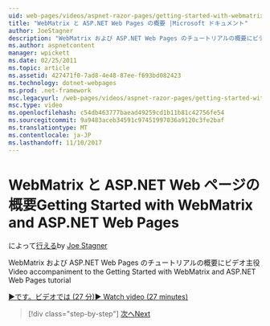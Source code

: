 ```yaml
---
uid: web-pages/videos/aspnet-razor-pages/getting-started-with-webmatrix-and-aspnet-web-pages
title: "WebMatrix と ASP.NET Web Pages の概要 |Microsoft ドキュメント"
author: JoeStagner
description: "WebMatrix および ASP.NET Web Pages のチュートリアルの概要にビデオ主役"
ms.author: aspnetcontent
manager: wpickett
ms.date: 02/25/2011
ms.topic: article
ms.assetid: 427471f0-7ad8-4e48-87ee-f693bd082423
ms.technology: dotnet-webpages
ms.prod: .net-framework
msc.legacyurl: /web-pages/videos/aspnet-razor-pages/getting-started-with-webmatrix-and-aspnet-web-pages
msc.type: video
ms.openlocfilehash: c54db463777baead49259cd1b11b81c42756fe54
ms.sourcegitcommit: 9a9483aceb34591c97451997036a9120c3fe2baf
ms.translationtype: MT
ms.contentlocale: ja-JP
ms.lasthandoff: 11/10/2017
---
```

<a name="getting-started-with-webmatrix-and-aspnet-web-pages"></a><span data-ttu-id="917c8-103">WebMatrix と ASP.NET Web ページの概要</span><span class="sxs-lookup"><span data-stu-id="917c8-103">Getting Started with WebMatrix and ASP.NET Web Pages</span></span>
====================
<span data-ttu-id="917c8-104">によって[行える](https://github.com/JoeStagner)</span><span class="sxs-lookup"><span data-stu-id="917c8-104">by [Joe Stagner](https://github.com/JoeStagner)</span></span>

<span data-ttu-id="917c8-105">WebMatrix および ASP.NET Web Pages のチュートリアルの概要にビデオ主役</span><span class="sxs-lookup"><span data-stu-id="917c8-105">Video accompaniment to the Getting Started with WebMatrix and ASP.NET Web Pages tutorial</span></span>

[<span data-ttu-id="917c8-106">&#9654;です。ビデオでは (27 分)</span><span class="sxs-lookup"><span data-stu-id="917c8-106">&#9654; Watch video (27 minutes)</span></span>](https://channel9.msdn.com/Blogs/ASP-NET-Site-Videos/getting-started-with-webmatrix-and-aspnet-web-pages)

>[!div class="step-by-step"]
[<span data-ttu-id="917c8-107">次へ</span><span class="sxs-lookup"><span data-stu-id="917c8-107">Next</span></span>](introduction-to-aspnet-web-programming-using-the-razor-syntax.md)

